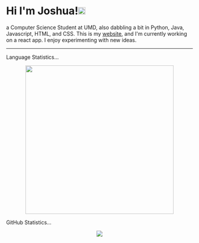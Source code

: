# Hi I'm Joshua!<img src='https://d.tw93.fun/images/hi.gif' alt='Hi' width="20"/> 
a Computer Science Student at UMD, also dabbling a bit in Python, Java, Javascript, HTML, and CSS. This is my [website](http://www.joshuazheng.com/), and I'm currently working on a react app. I enjoy experimenting with new ideas. 

<hr>
<detail>
  <summary>Language Statistics...</summary>
  <p align ="center">
    <img src="https://wakatime.com/share/@be6da543-f75b-4bcc-b10c-ff53acd3e3bb/2686f273-610b-4e10-93e5-2c75166f7192.svg" height = "400"/>
  </p>
</detail>
<detail>
  <summary>GitHub Statistics...</summary>
  <p align ="center">
    <img src="https://github-readme-stats.vercel.app/api?username=JoshuaZheng0&show_icons=true&theme=radical"/>
  </p>
</detail>
</hr>
